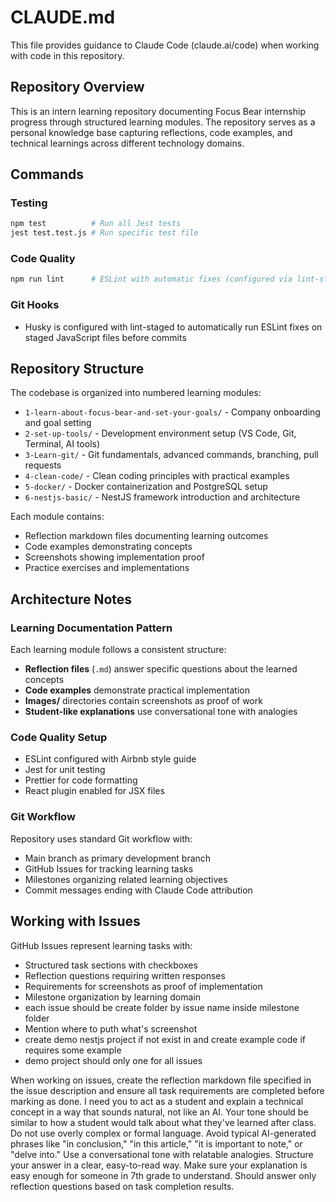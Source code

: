 # CLAUDE.md

This file provides guidance to Claude Code (claude.ai/code) when working with code in this repository.

## Repository Overview

This is an intern learning repository documenting Focus Bear internship progress through structured learning modules. The repository serves as a personal knowledge base capturing reflections, code examples, and technical learnings across different technology domains.

## Commands

### Testing
```bash
npm test          # Run all Jest tests
jest test.test.js # Run specific test file
```

### Code Quality
```bash
npm run lint      # ESLint with automatic fixes (configured via lint-staged)
```

### Git Hooks
- Husky is configured with lint-staged to automatically run ESLint fixes on staged JavaScript files before commits

## Repository Structure

The codebase is organized into numbered learning modules:

- `1-learn-about-focus-bear-and-set-your-goals/` - Company onboarding and goal setting
- `2-set-up-tools/` - Development environment setup (VS Code, Git, Terminal, AI tools)  
- `3-Learn-git/` - Git fundamentals, advanced commands, branching, pull requests
- `4-clean-code/` - Clean coding principles with practical examples
- `5-docker/` - Docker containerization and PostgreSQL setup
- `6-nestjs-basic/` - NestJS framework introduction and architecture

Each module contains:
- Reflection markdown files documenting learning outcomes
- Code examples demonstrating concepts
- Screenshots showing implementation proof
- Practice exercises and implementations

## Architecture Notes

### Learning Documentation Pattern
Each learning module follows a consistent structure:
- **Reflection files** (`.md`) answer specific questions about the learned concepts
- **Code examples** demonstrate practical implementation
- **Images/** directories contain screenshots as proof of work
- **Student-like explanations** use conversational tone with analogies

### Code Quality Setup
- ESLint configured with Airbnb style guide
- Jest for unit testing
- Prettier for code formatting
- React plugin enabled for JSX files

### Git Workflow
Repository uses standard Git workflow with:
- Main branch as primary development branch
- GitHub Issues for tracking learning tasks
- Milestones organizing related learning objectives
- Commit messages ending with Claude Code attribution

## Working with Issues

GitHub Issues represent learning tasks with:
- Structured task sections with checkboxes
- Reflection questions requiring written responses
- Requirements for screenshots as proof of implementation
- Milestone organization by learning domain
- each issue should be create folder by issue name inside milestone folder
- Mention where to puth what's screenshot
- create demo nestjs project if not exist in and create example code if requires some example
- demo project should only one for all issues

When working on issues, create the reflection markdown file specified in the issue description and ensure all task requirements are completed before marking as done. I need you to act as a student and explain a technical concept in a way that sounds natural, not like an AI. Your tone should be similar to how a student would talk about what they've learned after class. Do not use overly complex or formal language. Avoid typical AI-generated phrases like "in conclusion," "in this article," "it is important to note," or "delve into." Use a conversational tone with relatable analogies. Structure your answer in a clear, easy-to-read way. Make sure your explanation is easy enough for someone in 7th grade to understand. Should answer only reflection questions based on task completion results. 


